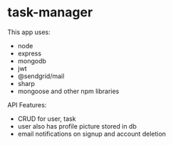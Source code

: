 # task-manager

This app uses:

- node
- express
- mongodb
- jwt
- @sendgrid/mail
- sharp
- mongoose and other npm libraries

API Features:

- CRUD for user, task
- user also has profile picture stored in db
- email notifications on signup and account deletion
